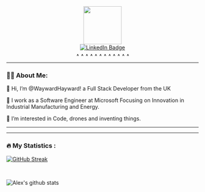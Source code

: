 <div id="header" align="center">
  <img src="https://media.giphy.com/media/M9gbBd9nbDrOTu1Mqx/giphy.gif" width="100" />
</div>

<div id="badges" align="center">
    <a href="https://www.linkedin.com/in/haywardalex/">
      <img src="https://img.shields.io/badge/LinkedIn-blue?style=for-the-badge&logo=linkedin&logoColor=white" alt="LinkedIn Badge"/>
    </a>
    <br/>
    <img src="https://komarev.com/ghpvc/?username=waywardhayward&style=flat-square&color=blue" alt=""/>
    <br/>

<img src="https://github.com/benc-uk/icon-collection/blob/master/azure-icons/Azure-Data-Explorer-Clusters.svg" title="Azure Data Explorer" alt="Azure  Data Explorer" width="8" height="8" />
  <img src="https://github.com/benc-uk/icon-collection/blob/master/azure-icons/Azure-DevOps.svg" title="Azure DevOps" alt="Azure DevOps" width="8" height="8" />
  <img src="https://github.com/benc-uk/icon-collection/blob/master/azure-icons/Digital-Twins.svg" title="Azure Digital Twins" alt="Azure Digital Twins" width="8" height="8" />
  <img src="https://github.com/benc-uk/icon-collection/blob/master/azure-icons/Event-Hubs.svg" title="Azure Event Hubs" alt="Azure DevOps" width="8" height="8" />
  <img src="https://github.com/benc-uk/icon-collection/blob/master/azure-icons/Function-Apps.svg" title="Azure Function Apps" alt="Azure Function Apps" width="8" height="8" />
  <img src="https://github.com/benc-uk/icon-collection/blob/master/azure-icons/IoT-Edge.svg" title="Azure IoT Edge" alt="Azure IoT Edge" width="8" height="8" />
  <img src="https://github.com/benc-uk/icon-collection/blob/master/azure-icons/IoT-Hub.svg" title="Azure IoT Hub" alt="Azure IoT Hub"width="8" height="8" />
  <img src="https://github.com/benc-uk/icon-collection/blob/master/azure-icons/Key-Vaults.svg" title="Azure Key Vaults" alt="Azure Key Vaults" width="8" height="8" />
  <img src="https://github.com/benc-uk/icon-collection/blob/master/azure-icons/Kubernetes-Services.svg" title="Azure Kubernetes Services" alt="Azure Kubernetes Services" width="8" height="8" />
  
  <img src="https://github.com/benc-uk/icon-collection/blob/master/azure-icons/SQL-Server.svg" title="Azure SQL Server Explorer" alt="Azure SQL Server Explorer" width="8" height="8" />
  <img src="https://github.com/benc-uk/icon-collection/blob/master/azure-icons/Storage-Accounts.svg" title="Azure Storage Accounts" alt="Azure Storage Accounts" width="8" height="8" />
  <img src="https://github.com/benc-uk/icon-collection/blob/master/azure-icons/Stream-Analytics-Jobs.svg" title="Azure Stream Analytics Jobs" alt="Azure Stream Analytics Jobs" width="8" height="8" />
 
</div>

---

### 🧑‍🔬 About Me:


👋 Hi, I’m @WaywardHayward! a Full Stack Developer from the UK

💼 I work as a Software Engineer at Microsoft Focusing on Innovation in Industrial Manufacturing and Energy.

👀 I’m interested in Code, drones and inventing things.

---

---
### :fire: My Statistics :

[![GitHub Streak](http://github-readme-streak-stats.herokuapp.com?user=waywardhayward&theme=dark&background=000000)](https://git.io/streak-stats)

<br/>

![Alex's github stats](https://github-readme-stats.vercel.app/api?username=Waywardhayward&show_icons=true)

